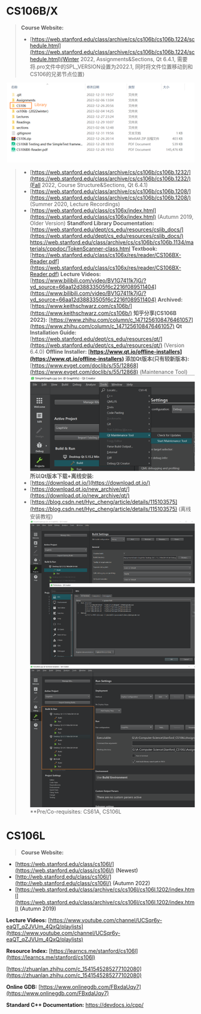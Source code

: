 # CS106B/X
> **Course Website:** 
> - [https://web.stanford.edu/class/archive/cs/cs106b/cs106b.1224/schedule.html](https://web.stanford.edu/class/archive/cs/cs106b/cs106b.1224/schedule.html)(Winter 2022, Assignments&Sections, Qt 6.4.1, 需要将.pro文件中的SPL_VERSION设置为2022.1, 同时将文件位置移动到和CS106的兄弟节点位置)
> 
![image.png](Related_Resources.assets/20230302_2138077968.png)
> - [https://web.stanford.edu/class/archive/cs/cs106b/cs106b.1232/](https://web.stanford.edu/class/archive/cs/cs106b/cs106b.1232/)(Fall 2022, Course Structure&Sections, Qt 6.4.1) 
> - [https://web.stanford.edu/class/archive/cs/cs106b/cs106b.1208/](https://web.stanford.edu/class/archive/cs/cs106b/cs106b.1208/) (Summer 2020, Lecture Recordings)
> - [https://web.stanford.edu/class/cs106x/index.html](https://web.stanford.edu/class/cs106x/index.html) (Autumn 2019, Older Version)
> **Standford Library Documentation:**[https://web.stanford.edu/dept/cs_edu/resources/cslib_docs/](https://web.stanford.edu/dept/cs_edu/resources/cslib_docs/)
> https://web.stanford.edu/class/archive/cs/cs106b/cs106b.1134/materials/cppdoc/TokenScanner-class.html
> **Textbook:** [https://web.stanford.edu/class/cs106x/res/reader/CS106BX-Reader.pdf](https://web.stanford.edu/class/cs106x/res/reader/CS106BX-Reader.pdf)
> **Lecture Videos:** [https://www.bilibili.com/video/BV1G7411k7jG/?vd_source=66aa12d38833505f6c2216f089511404](https://www.bilibili.com/video/BV1G7411k7jG/?vd_source=66aa12d38833505f6c2216f089511404)
> **Archived:** [https://www.keithschwarz.com/cs106b/](https://www.keithschwarz.com/cs106b/)
> **知乎分享(CS106B 2022):** [https://www.zhihu.com/column/c_1471256108476461057](https://www.zhihu.com/column/c_1471256108476461057)
> **Qt Installation Guide:** [https://web.stanford.edu/dept/cs_edu/resources/qt/](https://web.stanford.edu/dept/cs_edu/resources/qt/) (Version 6.4.0)
> **Offline Installer: [https://www.qt.io/offline-installers](https://www.qt.io/offline-installers)
> 添加Qt版本(只有较新版本):** [https://www.evget.com/doclib/s/55/12868](https://www.evget.com/doclib/s/55/12868) (Maintenance Tool)
> ![image.png](Related_Resources.assets/20230302_2138083496.png)
> **所以Qt版本下载+离线安装:**
> - [https://download.qt.io/](https://download.qt.io/)
> - [https://download.qt.io/new_archive/qt/](https://download.qt.io/new_archive/qt/)
> - [https://blog.csdn.net/Hyc_cheng/article/details/115103575](https://blog.csdn.net/Hyc_cheng/article/details/115103575) (离线安装教程)
> ![image.png](Related_Resources.assets/20230302_2138089680.png)
> ![image.png](Related_Resources.assets/20230302_2138088833.png)
> **Pre/Co-requisites: CS61A, CS106L



# CS106L
> **Course Website:**
- [https://web.stanford.edu/class/cs106l/](https://web.stanford.edu/class/cs106l/) (Newest)
- [http://web.stanford.edu/class/cs106l/](http://web.stanford.edu/class/cs106l/) (Autumn 2022)
- [https://web.stanford.edu/class/archive/cs/cs106l/cs106l.1202/index.html](https://web.stanford.edu/class/archive/cs/cs106l/cs106l.1202/index.html) (Autumn 2019)

**Lecture Videos:** [https://www.youtube.com/channel/UCSqr6y-eaQT_qZJVUm_4QxQ/playlists](https://www.youtube.com/channel/UCSqr6y-eaQT_qZJVUm_4QxQ/playlists)

**Resource Index:** [https://learncs.me/stanford/cs106l](https://learncs.me/stanford/cs106l)

[https://zhuanlan.zhihu.com/c_1541545285277102080](https://zhuanlan.zhihu.com/c_1541545285277102080)

**Online GDB:** [https://www.onlinegdb.com/FBxdaUqy7](https://www.onlinegdb.com/FBxdaUqy7)

**Standard C++ Documentation:** https://devdocs.io/cpp/